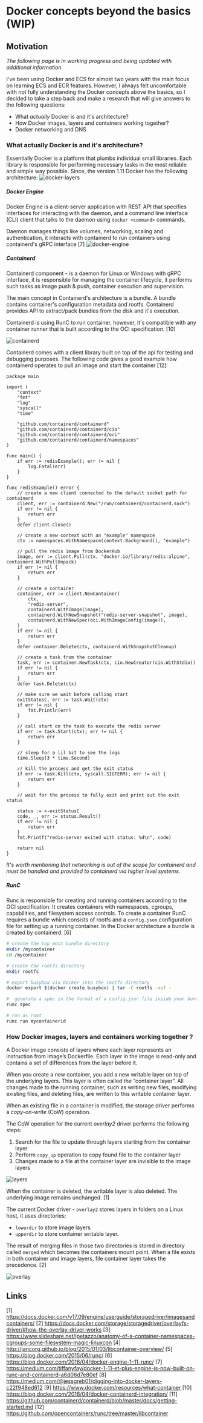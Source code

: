 Docker concepts beyond the basics (WIP)
==================

Motivation
---------------

*The following page is in working progress and being updated with additional information* 

I've been using Docker and ECS for almost two years with the main focus on learning
ECS and ECR features. However, I always felt uncomfortable with not fully understanding
the Docker concepts above the basics, so I decided to take a step back and make a research that will give answers to the following questions:

* What *actually* Docker is and it's architecture?
* How Docker images, layers and containers working together?
* Docker networking and DNS

### What actually Docker is and it's architecture?

Essentially Docker is a platform that plumbs individual small libraries. Each library is responsible for performing necessary tasks in the most reliable and simple way possible.
Since, the version 1.11 Docker has the following architecture: 
![docker-layers](http://img.scoop.it/kZ7lPEDwkIFnoq4nqnhtRbnTzqrqzN7Y9aBZTaXoQ8Q=)

##### Docker Engine
Docker Engine is a client-server application with REST API that specifies interfaces for interacting with the daemon, and a command line interface (CLI) client that talks to the daemon using `docker <command>` commands.

Daemon manages things like volumes, networking, scaling and authentication, it interacts with containerd to run containers using containerd's gRPC interface [7]
![docker-engine](https://i1.wp.com/blog.docker.com/wp-content/uploads/chart-g.png?w=820&ssl=1)
##### Containerd
Containerd component - is a daemon for Linux or Windows with gRPC interface, it is responsible for managing the container lifecycle, it performs
such tasks as image push & push, container execution and supervision. 

The main concept in Containerd's architecture is a bundle. A bundle contains container's configuration metadata and rootfs. Containerd
provides API to extract/pack bundles from the disk and it's execution.

Containerd is using RunC to run container, however, it's compatible with any container runner that is built according to the OCI specification. [10]

![containerd](https://containerd.io/img/chart-a.png)

Containerd comes with a client library built on top of the api for testing and debugging purposes. The following code
gives a good example how containerd operates to pull an image and start the container [12]:
```golang
package main

import (
	"context"
	"fmt"
	"log"
	"syscall"
	"time"

	"github.com/containerd/containerd"
	"github.com/containerd/containerd/cio"
	"github.com/containerd/containerd/oci"
	"github.com/containerd/containerd/namespaces"
)

func main() {
	if err := redisExample(); err != nil {
		log.Fatal(err)
	}
}

func redisExample() error {
	// create a new client connected to the default socket path for containerd
	client, err := containerd.New("/run/containerd/containerd.sock")
	if err != nil {
		return err
	}
	defer client.Close()

	// create a new context with an "example" namespace
	ctx := namespaces.WithNamespace(context.Background(), "example")

	// pull the redis image from DockerHub
	image, err := client.Pull(ctx, "docker.io/library/redis:alpine", containerd.WithPullUnpack)
	if err != nil {
		return err
	}

	// create a container
	container, err := client.NewContainer(
		ctx,
		"redis-server",
		containerd.WithImage(image),
		containerd.WithNewSnapshot("redis-server-snapshot", image),
		containerd.WithNewSpec(oci.WithImageConfig(image)),
	)
	if err != nil {
		return err
	}
	defer container.Delete(ctx, containerd.WithSnapshotCleanup)

	// create a task from the container
	task, err := container.NewTask(ctx, cio.NewCreator(cio.WithStdio))
	if err != nil {
		return err
	}
	defer task.Delete(ctx)

	// make sure we wait before calling start
	exitStatusC, err := task.Wait(ctx)
	if err != nil {
		fmt.Println(err)
	}

	// call start on the task to execute the redis server
	if err := task.Start(ctx); err != nil {
		return err
	}

	// sleep for a lil bit to see the logs
	time.Sleep(3 * time.Second)

	// kill the process and get the exit status
	if err := task.Kill(ctx, syscall.SIGTERM); err != nil {
		return err
	}

	// wait for the process to fully exit and print out the exit status

	status := <-exitStatusC
	code, _, err := status.Result()
	if err != nil {
		return err
	}
	fmt.Printf("redis-server exited with status: %d\n", code)

	return nil
}
```

*It's worth mentioning that networking is out of the scope for containerd and must be handled and provided to containerd via higher level systems.*

##### RunC
Runc is responsible for creating and running containers according to the OCI specification. It creates containers with namespaces, cgroups, capabilities, and filesystem access controls.
To create a container RunC requires a bundle which consists of rootfs and a `config.json` configuration file for setting up a running container.
In the Docker architecture a bundle is created by containerd. [6]
```bash
# create the top most bundle directory
mkdir /mycontainer
cd /mycontainer

# create the rootfs directory
mkdir rootfs

# export busybox via Docker into the rootfs directory
docker export $(docker create busybox) | tar -C rootfs -xvf -

#  generate a spec in the format of a config.json file inside your bundle
runc spec

# run as root
runc run mycontainerid
```


### How Docker images, layers and containers working together ?

A Docker image consists of layers where each layer represents an instruction from image’s Dockerfile. Each layer in the image is read-only and contains a set of differences from the layer before it.

When you create a new container, you add a new writable layer on top of the underlying layers. This layer is often called the “container layer”. All changes made to the running container, such as writing new files, modifying existing files, and deleting files, are written to this writable container layer. 

When an existing file in a container is modified, the storage driver performs a *copy-on-write* (CoW) operation. 

The CoW operation for the current *overlay2* driver performs the following steps:
1) Search for the file to update through layers starting from the container layer
2) Perform `copy_up` operation to copy found file to the container layer
3) Changes made to a file at the container layer are invisible to the image layers

![layers](https://docs.docker.com/v17.09/engine/userguide/storagedriver/images/container-layers.jpg)

When the container is deleted, the writable layer is also deleted. The underlying image remains unchanged. [1]

The current Docker driver - `overlay2` stores layers in folders on a Linux host, it uses directories: 
* `lowerdir` to store image layers 
* `upperdir` to store container writable layer. 

The result of merging files in those two directories is stored in directory called `merged` which becomes the containers mount point.
When a file exists in both container and image layers, file container layer takes the precedence. [2]

![overlay](https://docs.docker.com/storage/storagedriver/images/overlay_constructs.jpg)


Links
-----------

[1] https://docs.docker.com/v17.09/engine/userguide/storagedriver/imagesandcontainers/
[2] https://docs.docker.com/storage/storagedriver/overlayfs-driver/#how-the-overlay-driver-works
[3] https://www.slideshare.net/jpetazzo/anatomy-of-a-container-namespaces-cgroups-some-filesystem-magic-linuxcon
[4] http://jancorg.github.io/blog/2015/01/03/libcontainer-overview/
[5] https://blog.docker.com/2015/06/runc/
[6] https://blog.docker.com/2016/04/docker-engine-1-11-runc/
[7] https://medium.com/tiffanyfay/docker-1-11-et-plus-engine-is-now-built-on-runc-and-containerd-a6d06d7e80ef
[8] https://medium.com/@jessgreb01/digging-into-docker-layers-c22f948ed612
[9] https://www.docker.com/resources/what-container
[10] https://blog.docker.com/2016/04/docker-containerd-integration/
[11] https://github.com/containerd/containerd/blob/master/docs/getting-started.md
[12] https://github.com/opencontainers/runc/tree/master/libcontainer